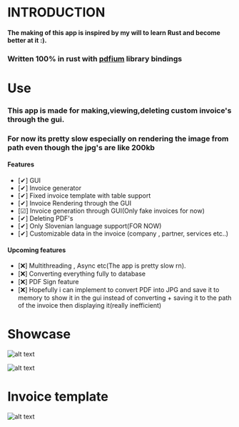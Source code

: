 # INTRODUCTION

#### The making of this app is inspired by my will to learn Rust and become better at it :).

### Written 100% in rust with [pdfium](https://github.com/bblanchon/pdfium-binaries/releases) library bindings

# Use

### This app is made for making,viewing,deleting custom invoice's through the gui.

### For now its pretty slow especially on rendering the image from path even though the jpg's are like 200kb

#### Features

- [✔] GUI
- [✔] Invoice generator
- [✔] Fixed invoice template with table support
- [✔] Invoice Rendering through the GUI
- [☑] Invoice generation through GUI(Only fake invoices for now)
- [✔] Deleting PDF's
- [✔] Only Slovenian language support(FOR NOW)
- [✔] Customizable data in the invoice (company , partner, services etc..)

#### Upcoming features

- [❌] Multithreading , Async etc(The app is pretty slow rn).
- [❌] Converting everything fully to database
- [❌] PDF Sign feature
- [❌] Hopefully i can implement to convert PDF into JPG and save it to memory to show it in the gui instead of converting + saving it to the path of the invoice then displaying it(really inefficient)

# Showcase

![alt text](https://i.imgur.com/pwrZ4Xj.png "PDF Viewer")

![alt text](https://i.imgur.com/zxizbv3.png "Logo Title Text 1")

# Invoice template

![alt text](https://i.imgur.com/oSGMmMe.png "Logo Title Text 1")
